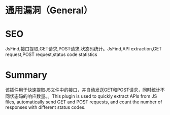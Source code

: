 # 通用漏洞（General）
# SEO
JsFind,接口提取,GET请求,POST请求,状态码统计。JsFind,API extraction,GET request,POST request,status code statistics
# Summary
该插件用于快速提取JS文件中的接口，并自动发送GET和POST请求，同时统计不同状态码的响应数量。。This plugin is used to quickly extract APIs from JS files, automatically send GET and POST requests, and count the number of responses with different status codes.
